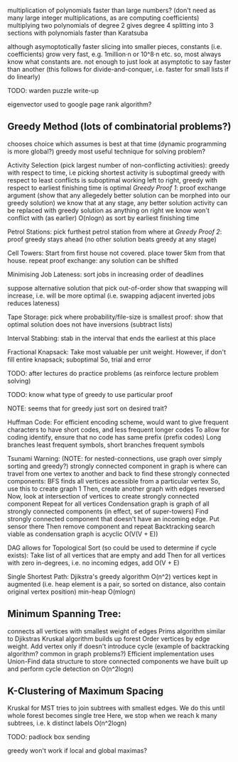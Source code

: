 <!-- SPDX-License-Identifier: zlib-acknowledgement -->
multiplication of polynomials faster than large numbers? (don't need as many large integer multiplications, as are computing coefficients)
multiplying two polynomials of degree 2 gives degree 4
splitting into 3 sections with polynomials faster than Karatsuba

although asymoptotically faster slicing into smaller pieces, constants (i.e. coefficients) grow very fast, e.g. 1million·n or 10^8·n etc.
so, most always know what constants are. 
not enough to just look at asymptotic to say faster than another
(this follows for divide-and-conquer, i.e. faster for small lists if do linearly)

TODO: warden puzzle write-up

eigenvector used to google page rank algorithm?

## Greedy Method (lots of combinatorial problems?)
chooses choice which assumes is best at that time (dynamic programming is more global?)
greedy most useful technique for solving problem? 

Activity Selection (pick largest number of non-conflicting activities):
greedy with respect to time, i.e picking shortest activity is suboptimal
greedy with respect to least conflicts is suboptimal
working left to right, greedy with respect to earliest finishing time is optimal
*Greedy Proof 1*: proof exchange argument (show that any allegedely better solution can be morphed into our greedy solution)
we know that at any stage, any better solution activity can be replaced with greedy solution
as anything on right we know won't conflict with (as earlier)
O(nlogn) as sort by earliest finishing time

Petrol Stations:
pick furthest petrol station from where at
*Greedy Proof 2*: proof greedy stays ahead (no other solution beats greedy at any stage)

Cell Towers:
Start from first house not covered. place tower 5km from that house. repeat
proof exchange: any solution can be shifted

Minimising Job Lateness:
sort jobs in increasing order of deadlines

suppose alternative solution that pick out-of-order
show that swapping will increase, i.e. will be more optimal
(i.e. swapping adjacent inverted jobs reduces lateness)

Tape Storage:
pick where probability/file-size is smallest
proof: show that optimal solution does not have inversions (subtract lists)

Interval Stabbing:
stab in the interval that ends the earliest at this place

Fractional Knapsack:
Take most valuable per unit weight. However, if don't fill entire knapsack; suboptimal
So, trial and error

TODO: after lectures do practice problems (as reinforce lecture problem solving)

TODO: know what type of greedy to use particular proof

NOTE: seems that for greedy just sort on desired trait?

Huffman Code:
For efficient encoding scheme, would want to give frequent characters to have short codes,
and less frequent longer codes
To allow for coding identify, ensure that no code has same prefix (prefix codes)
Long branches least frequent symbols, short branches frequent symbols

Tsunami Warning:
(NOTE: for nested-connections, use graph over simply sorting and greedy?)
strongly connected component in graph is where can travel from one vertex to another and back 
to find these strongly connected components:
BFS finds all vertices acessible from a particular vertex
So, use this to create graph 1
Then, create another graph with edges reversed
Now, look at intersection of vertices to create strongly connected component
Repeat for all vertices
Condensation graph is graph of all strongly connected components (in effect, set of super-towers)
Find strongly connected component that doesn't have an incoming edge. Put sensor there
Then remove component and repeat
Backtracking search viable as condensation graph is acyclic
O(V(V + E))

DAG allows for Topological Sort (so could be used to determine if cycle exists):
Take list of all vertices that are empty and add
Then for all vertices with zero in-degrees, i.e. no incoming edges, add 
O(V + E)

Single Shortest Path:
Djikstra's greedy algorithm
O(n^2)
vertices kept in augmented (i.e. heap element is a pair, so sorted on distance, also contain original vertex position) min-heap
O(mlogn)

## Minimum Spanning Tree:
connects all vertices with smallest weight of edges
Prims algorithm similar to Djikstras
Kruskal algorithm builds up forest 
Order vertices by edge weight. Add vertex only if doesn't introduce cycle
(example of backtracking algorithm? common in graph problems?)
Efficient implementation uses Union-Find data structure to store connected components we have built up and perform cycle detection on
O(n^2logn)

## K-Clustering of Maximum Spacing
Kruskal for MST tries to join subtrees with smallest edges. 
We do this until whole forest becomes single tree
Here, we stop when we reach k many subtrees, i.e. k distinct labels
O(n^2logn)

TODO: padlock box sending


greedy won't work if local and global maximas?
